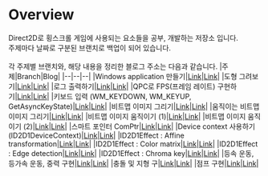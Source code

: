 # Overview
Direct2D로 횡스크롤 게임에 사용되는 요소들을 공부, 개발하는 저장소 입니다.<br>
주제마다 날짜로 구분된 브랜치로 백업이 되어 있습니다.
<br><br>
각 주제별 브랜치와, 해당 내용을 정리한 블로그 주소는 다음과 같습니다.
|주제|Branch|Blog|
|--|--|--|
|Windows application 만들기|[Link](https://github.com/ruru14/WinapiStudy/tree/blog_240125)|[Link](https://milleatelier.tistory.com/144)|
|도형 그려보기|[Link](https://github.com/ruru14/WinapiStudy/tree/blog_240208)|[Link](https://milleatelier.tistory.com/147)|
|로그 출력하기|[Link](https://github.com/ruru14/WinapiStudy/tree/blog_240216)|[Link](https://milleatelier.tistory.com/148)|
|QPC로 FPS(프레임 레이트) 구현하기|[Link](https://github.com/ruru14/WinapiStudy/tree/blog_240220)|[Link](https://milleatelier.tistory.com/149)|
|키보드 입력 (WM_KEYDOWN, WM_KEYUP, GetAsyncKeyState)|[Link](https://github.com/ruru14/WinapiStudy/tree/blog_240223)|[Link](https://milleatelier.tistory.com/150)|
|비트맵 이미지 그리기|[Link](https://github.com/ruru14/WinapiStudy/tree/blog_240226)|[Link](https://milleatelier.tistory.com/151)|
|움직이는 비트맵 이미지 그리기|[Link](https://github.com/ruru14/WinapiStudy/tree/blog_240228)|[Link](https://milleatelier.tistory.com/152)|
|비트맵 이미지 움직이기 (1)|[Link](https://github.com/ruru14/WinapiStudy/tree/blog_240310)|[Link](https://milleatelier.tistory.com/153)|
|비트맵 이미지 움직이기 (2)|[Link](https://github.com/ruru14/WinapiStudy/tree/blog_240313)|[Link](https://milleatelier.tistory.com/154)|
|스마트 포인터 ComPtr|[Link](https://github.com/ruru14/WinapiStudy/tree/blog_240321)|[Link](https://milleatelier.tistory.com/155)|
|Device context 사용하기 (ID2D1DeviceContext)|[Link](https://github.com/ruru14/WinapiStudy/tree/blog_240329)|[Link](https://milleatelier.tistory.com/156)|
|ID2D1Effect : Affine transformation|[Link](https://github.com/ruru14/WinapiStudy/tree/blog_240409)|[Link](https://milleatelier.tistory.com/158)|
|ID2D1Effect : Color matrix|[Link](https://github.com/ruru14/WinapiStudy/tree/blog_240412)|[Link](https://milleatelier.tistory.com/159)|
|ID2D1Effect : Edge detection|[Link](https://github.com/ruru14/WinapiStudy/tree/blog_240417)|[Link](https://milleatelier.tistory.com/160)|
|ID2D1Effect : Chroma key|[Link](https://github.com/ruru14/WinapiStudy/tree/blog_240422)|[Link](https://milleatelier.tistory.com/161)|
|등속 운동, 등가속 운동, 중력 구현|[Link](https://github.com/ruru14/WinapiStudy/tree/blog_240517)|[Link](https://milleatelier.tistory.com/162)|
|충돌 및 지형 구|[Link](https://github.com/ruru14/WinapiStudy/tree/blog_240604)|[Link](https://milleatelier.tistory.com/163)|
|점프 구현|[Link](https://github.com/ruru14/WinapiStudy/tree/blog_240613)|[Link](https://milleatelier.tistory.com/164)|
